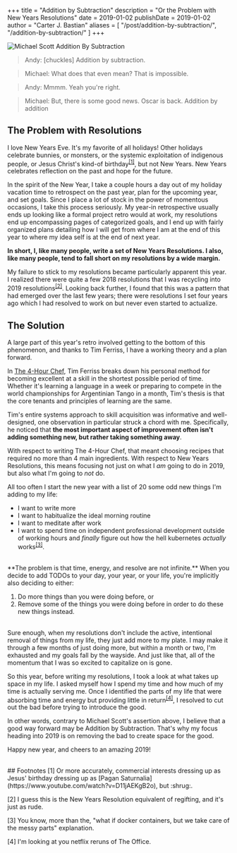 +++
title = "Addition by Subtraction"
description = "Or the Problem with New Years Resolutions"
date = 2019-01-02
publishDate = 2019-01-02
author = "Carter J. Bastian"
aliases = [
    "/post/addition-by-subtraction/",
    "/addition-by-subtraction/"
]
+++

![Michael Scott Addition By Subtraction](/addition_by_subtraction/michael.jpg)

> Andy: [chuckles] Addition by subtraction.

> Michael: What does that even mean? That is impossible.

> Andy: Mmmm. Yeah you're right.

> Michael: But, there is some good news. Oscar is back. Addition by addition

## The Problem with Resolutions

I love New Years Eve. It's my favorite of all holidays! Other holidays celebrate bunnies, or monsters, or the systemic exploitation of indigenous people, or Jesus Christ's kind-of birthday<sup>[[1]](#FN1)</sup>, but not New Years. New Years celebrates reflection on the past and hope for the future.

In the spirit of the New Year, I take a couple hours a day out of my holiday vacation time to retrospect on the past year, plan for the upcoming year, and set goals. Since I place a lot of stock in the power of momentous occasions, I take this process seriously. My year-in retrospective usually ends up looking like a formal project retro would at work, my resolutions end up encompassing pages of categorized goals, and I end up with fairly organized plans detailing how I will get from where I am at the end of this year to where my idea self is at the end of next year.

**In short, I, like many people, write a set of New Years Resolutions. I also, like many people, tend to fall short on my resolutions by a wide margin.**

My failure to stick to my resolutions became particularly apparent this year. I realized there were quite a few 2018 resolutions that I was recycling into 2019 resolutions<sup>[[2]](#FN2)</sup>. Looking back further, I found that this was a pattern that had emerged over the last few years; there were resolutions I set four years ago which I had resolved to work on but never even started to actualize. 

## The Solution

A large part of this year's retro involved getting to the bottom of this phenomenon, and thanks to Tim Ferriss, I have a working theory and a plan forward.

In [The 4-Hour Chef](https://www.amazon.com/4-Hour-Chef-Cooking-Learning-Anything/dp/1328519163/ref=tmm_hrd_swatch_0?_encoding=UTF8&qid=1546482761&sr=8-2), Tim Ferriss breaks down his personal method for becoming excellent at a skill in the shortest possible period of time. Whether it's learning a language in a week or preparing to compete in the world championships for Argentinian Tango in a month, Tim's thesis is that the core tenants and principles of learning are the same.

Tim's entire systems approach to skill acquisition was informative and well-designed, one observation in particular struck a chord with me. Specifically, he noticed that **the most important aspect of improvement often isn't adding something new, but rather taking something away**.

With respect to writing The 4-Hour Chef, that meant choosing recipes that required no more than 4 main ingredients. With respect to New Years Resolutions, this means focusing not just on what I _am_ going to do in 2019, but also what I'm going to _not_ do.

All too often I start the new year with a list of 20 some odd new things I'm adding to my life:

* I want to write more
* I want to habitualize the ideal morning routine
* I want to meditate after work
* I want to spend time on independent professional development outside of working hours and _finally_ figure out how the hell kubernetes _actually_ works<sup>[[3]](#FN3)</sup>.

<br />
**The problem is that time, energy, and resolve are not infinite.** 
When you decide to add TODOs to your day, your year, or your life, you're implicitly also deciding to either:

1. Do more things than you were doing before, or 
2. Remove some of the things you were doing before in order to do these new things instead.

<br />
Sure enough, when my resolutions don't include the active, intentional removal of things from my life, they just add more to my plate. I may make it through a few months of just doing more, but within a month or two, I'm exhausted and my goals fall by the wayside. And just like that, all of the momentum that I was so excited to capitalize on is gone.

So this year, before writing my resolutions, I took a look at what takes up space in my life. I asked myself how I spend my time and how much of my time is actually serving me. Once I identified the parts of my life that were absorbing time and energy but providing little in return<sup>[[4]](#FN4)</sup>, I resolved to cut out the bad before trying to introduce the good.

In other words, contrary to Michael Scott's assertion above, I believe that a good way forward may be Addition by Subtraction. That's why my focus heading into 2019 is on removing the bad to create space for the good.

Happy new year, and cheers to an amazing 2019!

<br />
## Footnotes
<span style="white-space:nowrap" id="FN1">[1]</span>
Or more accurately, commercial interests dressing up as Jesus' birthday dressing up as [Pagan Saturnalia](https://www.youtube.com/watch?v=D11jAEKgB2o), but :shrug:.

<span id="FN2">[2]</span>
I guess this is the New Years Resolution equivalent of regifting, and it's just as rude.

<span id="FN3">[3]</span>
You know, more than the, "what if docker containers, but we take care of the messy parts" explanation.

<span id="FN4">[4]</span>
I'm looking at you netflix reruns of The Office.
